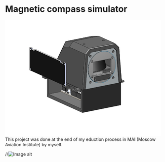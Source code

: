 # Magnetic compass simulator 
![Image alt](KI_13_simulator.png "Описание будет тут")
This project was done at the end of my eduction process in MAI (Moscow Aviation Institute) by myself.

//![Image alt](https://github.com/{username}/{repository}/raw/{branch}/{path}/image.png)
